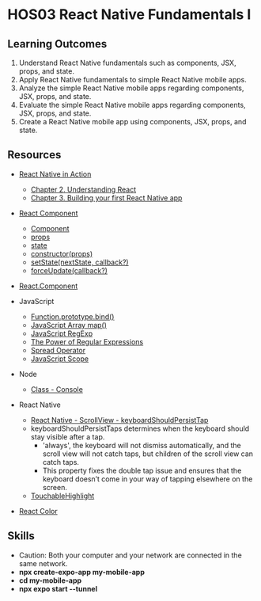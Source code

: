# HOS03 React Native Fundamentals I
##  Learning Outcomes
1. Understand React Native fundamentals such as components, JSX, props, and state.
2. Apply React Native fundamentals to simple React Native mobile apps.
3. Analyze the simple React Native mobile apps regarding components, JSX, props, and state.
4. Evaluate the simple React Native mobile apps regarding components, JSX, props, and state.
5. Create a React Native mobile app using components, JSX, props, and state.

## Resources
*	[React Native in Action](https://learning.oreilly.com/library/view/react-native-in/9781617294051/?sso_link=yes&sso_link_from=cityu-seattle)
    *	[Chapter 2. Understanding React](https://learning.oreilly.com/library/view/react-native-in/9781617294051/c02.xhtml)
    * [Chapter 3. Building your first React Native app](https://learning.oreilly.com/library/view/react-native-in/9781617294051/c03.xhtml)
* [React Component](https://react.dev/reference/react/Component)
  * [Component](https://react.dev/reference/react/Component#component)
  * [props](https://react.dev/reference/react/Component#props)
  * [state](https://react.dev/reference/react/Component#state)
  * [constructor(props)](https://react.dev/reference/react/Component#constructor)
  * [setState(nextState, callback?)](https://react.dev/reference/react/Component#setstate)
  * [forceUpdate(callback?)](https://react.dev/reference/react/Component#forceupdate)
* [React.Component](https://legacy.reactjs.org/docs/react-component.html#setstate)

* JavaScript
  * [Function.prototype.bind()](https://developer.mozilla.org/en-US/docs/Web/JavaScript/Reference/Global_objects/Function/bind)
  * [JavaScript Array map()](https://www.w3schools.com/jsref/jsref_map.asp)
  * [JavaScript RegExp](https://www.w3schools.com/jsref/jsref_obj_regexp.asp)
  * [The Power of Regular Expressions](https://www.hallme.com/blog/the-power-of-regular-expressions/)
  * [Spread Operator](https://www.w3schools.com/react/react_es6_spread.asp)
  * [JavaScript Scope](https://www.w3schools.com/js/js_scope.asp)

* Node
  * [Class - Console](https://nodejs.org/api/console.html#new-consoleoptions)

* React Native
  * [React Native - ScrollView - keyboardShouldPersistTap](https://reactnative.dev/docs/scrollview#keyboardshouldpersisttaps)
  * keyboardShouldPersistTaps determines when the keyboard should stay visible after a tap.
    * 'always', the keyboard will not dismiss automatically, and the scroll view will not catch taps, but children of the scroll view can catch taps.
    * This property fixes the double tap issue and ensures that the keyboard doesn’t come in your way of tapping elsewhere on the screen.
  * [TouchableHighlight](https://reactnative.dev/docs/touchablehighlight)

* [React Color](https://casesandberg.github.io/react-color/)
## Skills
  * Caution: Both your computer and your network are connected in the same network.
  * **npx create-expo-app my-mobile-app**
  * **cd my-mobile-app**
  * **npx expo start --tunnel**
